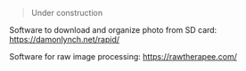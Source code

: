 > Under construction

Software to download and organize photo from SD card: https://damonlynch.net/rapid/

Software for raw image processing: https://rawtherapee.com/